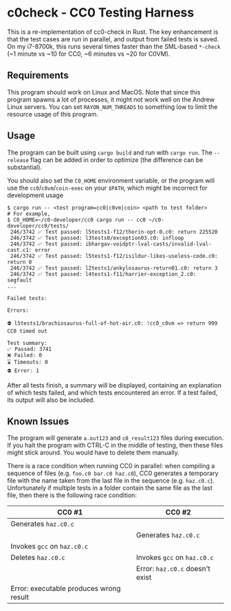 # c0check - CC0 Testing Harness

This is a re-implementation of cc0-check in Rust. The key enhancement
is that the test cases are run in parallel, and output from failed tests
is saved. On my i7-8700k, this runs several times faster than the 
SML-based `*-check` (~1 minute vs ~10 for CC0, ~6 minutes vs ~20 for C0VM).

## Requirements

This program should work on Linux and MacOS. Note that since this program
spawns a lot of processes, it might not work well on the Andrew Linux servers.
You can set `RAYON_NUM_THREADS` to something low to limit the resource 
usage of this program.

## Usage

The program can be built using `cargo build` and run with `cargo run`.
The `--release` flag can be added in order to optimize (the difference can be substantial).

You should also set the `C0_HOME` environment variable, or the program
will use the `cc0`/`c0vm`/`coin-exec` on your `$PATH`, which might be
incorrect for development usage

```
$ cargo run -- <test program=cc0|c0vm|coin> <path to test folder>
# For example, 
$ C0_HOME=~/c0-developer/cc0 cargo run -- cc0 ~/c0-developer/cc0/tests/
 246/3742 ✅ Test passed: l5tests1-f12/thorin-opt-0.c0: return 225520
 246/3742 ✅ Test passed: l3tests0/exception03.c0: infloop
 246/3742 ✅ Test passed: ibhargav-voidptr-lval-casts/invalid-lval-cast.c1: error
 246/3742 ✅ Test passed: l5tests1-f12/isildur-likes-useless-code.c0: return 0
 246/3742 ✅ Test passed: l2tests1/ankylosaurus-return01.c0: return 3
 246/3742 ✅ Test passed: l4tests1-f11/harrier-exception_2.c0: segfault
...

Failed tests:

Errors:

⛔ l5tests1/brachiosaurus-full-of-hot-air.c0: !cc0_c0vm => return 999
CC0 timed out

Test summary:
✅ Passed: 3741
❌ Failed: 0
⌛ Timeouts: 0
⛔ Error: 1
```

After all tests finish, a summary will be displayed, containing
an explanation of which tests failed, and which tests encountered an error.
If a test failed, its output will also be included.

## Known Issues

The program will generate `a.out123` and `c0_result123` files during execution.
If you halt the program with CTRL-C in the middle of testing, then these files
might stick around. You would have to delete them manually.

There is a race condition when running CC0 in parallel: when compiling
a sequence of files (e.g. `foo.c0 bar.c0 haz.c0`), CC0 generates a temporary file
with the name taken from the last file in the sequence (e.g. `haz.c0.c`).
Unfortunately if multiple tests in a folder contain the same file as the last 
file, then there is the following race condition:

| CC0 #1                  | CC0 #2 |
| ----------------------- | --------------- |
| Generates `haz.c0.c`      |                    |
|                         | Generates `haz.c0.c` |
| Invokes `gcc` on `haz.c0.c` |               |
| Deletes `haz.c0.c`        | Invokes `gcc` on `haz.c0.c` |
|                         | Error: `haz.c0.c` doesn't exist |
| Error: executable produces wrong result | |
